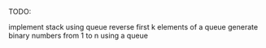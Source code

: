 TODO:

implement stack using queue
reverse first k elements of a queue
generate binary numbers from 1 to n using a queue